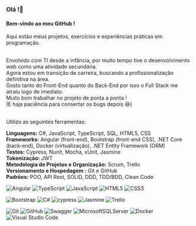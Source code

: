 ### Olá !👋

#### Bem-vindo ao meu GitHub ! 
Aqui estão meus projetos, exercícios e experiências práticas em programação.<br><br>



Envolvido com TI desde a infância, por muito tempo tive o desenvolvimento web como uma atividade secundária.<br>Agora estou em transição de carreira, buscando a profissionalização definitiva na área.<br>Gosto tanto do Front-End quanto do Back-End por isso o Full Stack me atraiu logo de imediato.<br>
Muito bom trabalhar no projeto de ponta a ponta !<br>
(E haja paciência para consertar os bugs depois :smile:)<br><br>

Utilizo as seguintes ferramentas:

**Linguagens:** C#, JavaScript, TypeScript, SQL, HTML5, CSS<br>
**Frameworks:** Angular (front-end), Bootstrap (front-end CSS), .NET Core (back-end), Docker (virtualização), .NET Entity Framework (ORM)<br>
**Testes:** Cypress, Nunit, Mocha, xUnit, Jasmine<br>
**Tokenização:** JWT<br>
**Metodologia de Projetos e Organização:** Scrum, Trello<br>
**Versionamento e Hospedagem :** Git e GitHub<br>
**Padrões:** POO, API Rest, SOLID, DDD, TDD/BDD, Clean Code<br>

![Angular](https://img.shields.io/badge/angular-%23DD0031.svg?style=for-the-badge&logo=angular&logoColor=white)
![TypeScript](https://img.shields.io/badge/typescript-%23007ACC.svg?style=for-the-badge&logo=typescript&logoColor=white)
![JavaScript](https://img.shields.io/badge/javascript-%23323330.svg?style=for-the-badge&logo=javascript&logoColor=%23F7DF1E)
![HTML5](https://img.shields.io/badge/html5-%23E34F26.svg?style=for-the-badge&logo=html5&logoColor=white)
![CSS3](https://img.shields.io/badge/css3-%231572B6.svg?style=for-the-badge&logo=css3&logoColor=white)<br>

![Bootstrap](https://img.shields.io/badge/bootstrap-%23563D7C.svg?style=for-the-badge&logo=bootstrap&logoColor=white)
![C#](https://img.shields.io/badge/c%23-%23239120.svg?style=for-the-badge&logo=c-sharp&logoColor=white)
![cypress](https://img.shields.io/badge/-cypress-%23E5E5E5?style=for-the-badge&logo=cypress&logoColor=058a5e) 
![Jasmine](https://img.shields.io/badge/-Jasmine-%238A4182?style=for-the-badge&logo=Jasmine&logoColor=white)
![Trello](https://img.shields.io/badge/Trello-%23026AA7.svg?style=for-the-badge&logo=Trello&logoColor=white)<br>

![Git](https://img.shields.io/badge/git-%23F05033.svg?style=for-the-badge&logo=git&logoColor=white)
![GitHub](https://img.shields.io/badge/github-%23121011.svg?style=for-the-badge&logo=github&logoColor=white)
![Swagger](https://img.shields.io/badge/-Swagger-%23Clojure?style=for-the-badge&logo=swagger&logoColor=white)
![MicrosoftSQLServer](https://img.shields.io/badge/Microsoft%20SQL%20Sever-CC2927?style=for-the-badge&logo=microsoft%20sql%20server&logoColor=white)
![Docker](https://img.shields.io/badge/docker-%230db7ed.svg?style=for-the-badge&logo=docker&logoColor=white)
![Visual Studio Code](https://img.shields.io/badge/Visual%20Studio%20Code-0078d7.svg?style=for-the-badge&logo=visual-studio-code&logoColor=white)
